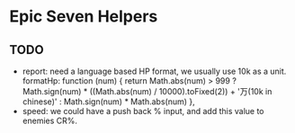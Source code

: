 # Epic Seven Helpers

## TODO
    
* report: need a language based HP format, we usually use 10k as a unit.
formatHp: function (num) { return Math.abs(num) > 999 ? Math.sign(num) * ((Math.abs(num) / 10000).toFixed(2)) + '万(10k in chinese)' : Math.sign(num) * Math.abs(num) },
* speed: we could have a push back % input, and add this value to enemies CR%.